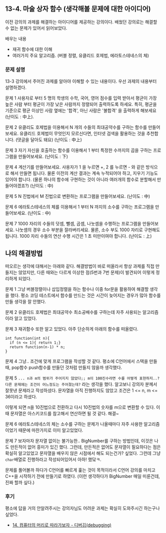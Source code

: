 ## 13-4. 마술 상자 함수 (생각해볼 문제에 대한 아이디어)

이전 강의의 과제를 해결하는 아이디어를 제공하는 강의이다. 배웠던 강의로는 해결할 수 없는 문제가 있어서 읽어보았다.

배우는 내용

- 재귀 함수에 대한 이해
- 여러가지 주요 알고리즘. (버블 정렬, 유클리드 호제법, 에라토스테네스의 체)

### 문제 설명

13-3 강의에서 주어진 과제를 알아야 이해할 수 있는 내용이다. 우선 과제의 내용부터 설명하겠다.

문제 1
사용자로 부터 5 명의 학생의 수학, 국어, 영어 점수를 입력 받아서 평균이 가장 높은 사람 부터 평균이 가장 낮은 사람까지 정렬되어 출력하도록 하세요. 특히, 평균을 기준으로 평균 이상인 사람 옆에는 '합격', 아닌 사람은 '불합격' 을 출력하게 해보세요 (난이도 : 中上).

문제 2
유클리도 호제법을 이용해서 N 개의 수들의 최대공약수를 구하는 함수를 만들어보세요. 유클리드 호제법이 무엇인지 모르신다면, 인터넷 검색을 활용하는 것을 추천합니다. (댓글을 달아도 돼요) (난이도 : 中上)

문제 3
자기 자신을 호출하는 함수를 이용해서 1 부터 특정한 수까지의 곱을 구하는 프로그램을 만들어보세요. (난이도 : 下)

문제 4
계산기를 만들어보세요. 사용자가 1 을 누르면 +, 2 를 누르면 - 와 같은 방식으로 해서 만들면 됩니다. 물론 이전의 계산 결과는 계속 누적되어야 하고, 지우기 기능도 있어야 합니다. (물론 하나의 함수에 구현하는 것이 아니라 여러개의 함수로 분할해서 만들어야겠죠?) (난이도 : 中)

문제 5
N 진법에서 M 진법으로 변환하는 프로그램을 만들어보세요. (난이도 : 中)

문제 6
에라토스테네스의 체를 이용해서 1 부터 N 까지의 소수를 구하는 프로그램을 만들어보세요. (난이도 : 中)

문제 7
1000 자리의 수들의 덧셈, 뺄셈, 곱셈, 나눗셈을 수행하는 프로그램을 만들어보세요. 나눗셈의 경우 소수 부분을 잘라버리세요. 물론, 소수 부도 1000 자리로 구현해도 됩니다. 1000 자리 수들의 연산 수행 시간은 1 초 미만이여야 합니다. (난이도 : 上)

## 나의 해결방법

떠오르는 생각에 대해서는 아래와 같다. 해결방법이 바로 떠올라서 항상 과제를 직접 만들지는 않았지만, 다른 때와는 다르게 이상한 점(5번과 7번 문제)이 발견되어 이렇게 정리하게 되었다.

문제 1
그냥 버블정렬이나 삽입정렬을 하는 함수나 이중 for문을 활용하여 해결할 생각을 했다. 평소 코딩 테스트에서 함수를 만드는 것은 시간이 늦어지는 경우가 많아 함수를 만들 생각을 잘 안했다.

문제 2
유클리드 호제법은 최대공약수 최소공배수를 구하는데 자주 사용되는 알고리즘이라 알고 있었다.

문제 3
재귀함수 또한 알고 있었다. 아주 단순하게 아래의 함수를 떠올렸다.

```
int function(int n){
  if (n <= 1){ return 1;}
  return function(n-1) * n;
}
```

문제 4
그냥.. 조건에 맞게 프로그램을 작성할 것 같다. 평소에 C언어에서 스택을 만들 때, pop함수 push함수를 만들던 것처럼 만들지 않을까 생각했다.

문제 5
`... n과 m의 범위가 주어지지 않았다;; m이 100진수라면 수를 어떻게 표현하지..? 다른 문제에는 조건이 어느정도는 주어졌는데?` 라는 생각을 했다. 알고보니 강의자 분께서 잘못낸 문제라고 작성하셨다. 문자열을 아직 진행하지도 않았고 조건은 1 <= n, m <= 36이라고 하셨다.

이렇게 되면 n을 10진법으로 전환하고 다시 10진법의 숫자를 m으로 변환할 수 있다. 이때 문자열은 아스키코드를 참고해서 연산하면 될 것 같다. 해결~

문제 6
에라토스테네스의 체는 소수를 구하는 문제가 나올때마다 자주 사용한 알고리즘이었기 때문에 마찬가지로 이미 알고있었다.

문제 7
보자마자 문자열 없이는 불가능한.. BigNumber를 구하는 방법인데, 이것은 나도 만든적이 없어 흥미가 있긴 했다. 그런데, 만든적은 없어도 문자열이 필요하다는 점은 확실히 알고있었고 문자열을 배우지 않은 시점에서 해도 되는건가? 싶었다. 그런데 그냥 `char`배열로 진행하라고 작성되어있어서 아하! 했닼ㅋ.

문제를 풀어볼까 하다가 C언어를 빠르게 훑는 것이 목적이라서 C언어 강의를 마치고 C++을 시작하기 전에 만들기로 하였다. (이런 생각하다가 BigNumber 매일 미룬건데, 진짜 할까 싶다.)

### 후기

평소에 답을 거의 안알려주시는 강의자님도 어려운 과제는 확실히 도와주시긴 하는구나 싶었다.

- [14. 컴퓨터의 머리로 따라가보자 - 디버깅(debugging)](./14.md)
